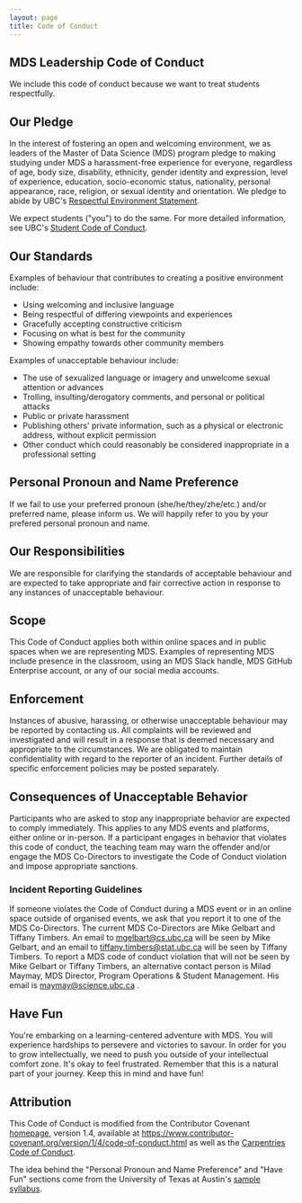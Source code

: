 ```yaml
---
layout: page
title: Code of Conduct
---
```


## MDS Leadership Code of Conduct

We include this code of conduct because we want to treat students respectfully. 

## Our Pledge

In the interest of fostering an open and welcoming environment, we as leaders of the Master of Data Science (MDS) program pledge to making studying under MDS a harassment-free experience for everyone, regardless of age, body size, disability, ethnicity, gender identity and expression, level of experience, education, socio-economic status, nationality, personal appearance, race, religion, or sexual identity and orientation. We pledge to abide by UBC's [Respectful Environment Statement](http://www.hr.ubc.ca/respectful-environment/).

We expect students ("you") to do the same. For more detailed information, see UBC's [Student Code of Conduct](https://students.ubc.ca/campus-life/student-code-conduct).

## Our Standards

Examples of behaviour that contributes to creating a positive environment include:

* Using welcoming and inclusive language
* Being respectful of differing viewpoints and experiences
* Gracefully accepting constructive criticism
* Focusing on what is best for the community
* Showing empathy towards other community members

Examples of unacceptable behaviour include:

* The use of sexualized language or imagery and unwelcome sexual attention or
  advances
* Trolling, insulting/derogatory comments, and personal or political attacks
* Public or private harassment
* Publishing others' private information, such as a physical or electronic
  address, without explicit permission
* Other conduct which could reasonably be considered inappropriate in a
  professional setting

## Personal Pronoun and Name Preference

If we fail to use your preferred pronoun (she/he/they/zhe/etc.) 
and/or preferred name, please inform us. 
We will happily refer to you by your prefered personal pronoun and name. 

## Our Responsibilities

We are responsible for clarifying the standards of acceptable
behaviour and are expected to take appropriate and fair corrective action in
response to any instances of unacceptable behaviour.

## Scope

This Code of Conduct applies both within online spaces and in public spaces
when we are representing MDS. Examples of
representing MDS include presence in the classroom, 
using an MDS Slack handle, MDS GitHub Enterprise
account, or any of our social media accounts.

## Enforcement

Instances of abusive, harassing, or otherwise unacceptable behaviour may be
reported by contacting us. All
complaints will be reviewed and investigated and will result in a response that
is deemed necessary and appropriate to the circumstances. We are
obligated to maintain confidentiality with regard to the reporter of an incident.
Further details of specific enforcement policies may be posted separately.

## Consequences of Unacceptable Behavior

Participants who are asked to stop any inappropriate behavior are expected to comply immediately. This applies to any MDS events and platforms, either online or in-person. If a participant engages in behavior that violates this code of conduct, the teaching team may warn the offender and/or engage the MDS Co-Directors to investigate the Code of Conduct violation and impose appropriate sanctions.

### Incident Reporting Guidelines

If someone violates the Code of Conduct during a MDS event or in an online space outside of organised events, we ask that you report it to one of the MDS Co-Directors. The current MDS Co-Directors are Mike Gelbart and Tiffany Timbers. An email to mgelbart@cs.ubc.ca will be seen by Mike Gelbart, and an email to tiffany.timbers@stat.ubc.ca will be seen by Tiffany Timbers. To report a MDS code of conduct violation that will not be seen by Mike Gelbart or Tiffany Timbers, an alternative contact person is Milad Maymay, MDS Director, Program Operations & Student Management. His email is maymay@science.ubc.ca .

## Have Fun

You're embarking on a learning-centered adventure with MDS. You will experience
hardships to persevere and victories to savour. In order for you to grow 
intellectually, we need to push you outside of your intellectual comfort zone.
It's okay to feel frustrated. Remember that this is a natural part of your
journey. Keep this in mind and have fun!

## Attribution

This Code of Conduct is modified from the Contributor Covenant [homepage](https://www.contributor-covenant.org), version 1.4,
available at https://www.contributor-covenant.org/version/1/4/code-of-conduct.html as well as the [Carpentries Code of Conduct](https://docs.carpentries.org/topic_folders/policies/code-of-conduct.html).

The idea behind the "Personal Pronoun and Name Preference" and "Have Fun" sections come 
from the University of Texas at Austin's 
[sample syllabus](https://utexas.app.box.com/s/ccq9dpi1y4q9xitxz0rjinhmx1pbmuwj).
